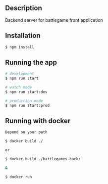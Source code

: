 ## Description

Backend server for battlegame front application

## Installation

```bash
$ npm install
```

## Running the app

```bash
# development
$ npm run start

# watch mode
$ npm run start:dev

# production mode
$ npm run start:prod
```

## Running with docker

```bash
Depend on your path 

$ docker build ./

or 

$ docker build ./battlegames-back/

& 

$ docker run
```